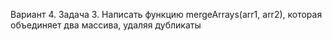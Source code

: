 Вариант 4. Задача 3. Написать функцию mergeArrays(arr1, arr2), которая объединяет два массива, удаляя дубликаты